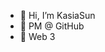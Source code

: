 - 👋 Hi, I’m KasiaSun
- 👀 PM @ GitHub 
- 💙 Web 3  



<!---
KasiaSun/KasiaSun is a ✨ special ✨ repository because its `README.md` (this file) appears on your GitHub profile.
You can click the Preview link to take a look at your changes.
--->
